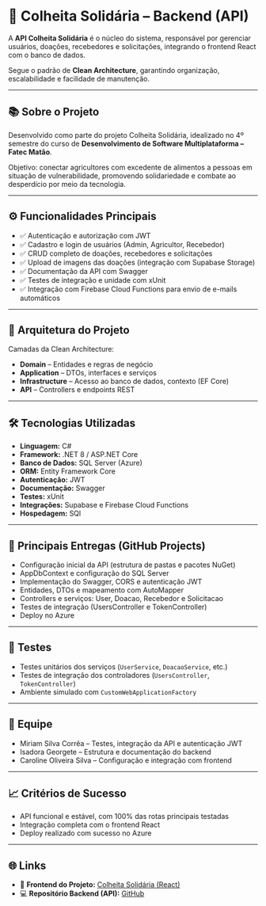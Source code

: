 # 🧾 Colheita Solidária – Backend (API)

A **API Colheita Solidária** é o núcleo do sistema, responsável por gerenciar usuários, doações, recebedores e solicitações, integrando o frontend React com o banco de dados.  

Segue o padrão de **Clean Architecture**, garantindo organização, escalabilidade e facilidade de manutenção.

---

## 📚 Sobre o Projeto

Desenvolvido como parte do projeto Colheita Solidária, idealizado no 4º semestre do curso de **Desenvolvimento de Software Multiplataforma – Fatec Matão**.  

Objetivo: conectar agricultores com excedente de alimentos a pessoas em situação de vulnerabilidade, promovendo solidariedade e combate ao desperdício por meio da tecnologia.

---

## ⚙️ Funcionalidades Principais

- ✅ Autenticação e autorização com JWT  
- ✅ Cadastro e login de usuários (Admin, Agricultor, Recebedor)  
- ✅ CRUD completo de doações, recebedores e solicitações  
- ✅ Upload de imagens das doações (integração com Supabase Storage)  
- ✅ Documentação da API com Swagger  
- ✅ Testes de integração e unidade com xUnit  
- ✅ Integração com Firebase Cloud Functions para envio de e-mails automáticos

---

## 🧩 Arquitetura do Projeto

Camadas da Clean Architecture:

- **Domain** – Entidades e regras de negócio  
- **Application** – DTOs, interfaces e serviços  
- **Infrastructure** – Acesso ao banco de dados, contexto (EF Core)  
- **API** – Controllers e endpoints REST

---

## 🛠 Tecnologias Utilizadas

- **Linguagem:** C#  
- **Framework:** .NET 8 / ASP.NET Core  
- **Banco de Dados:** SQL Server (Azure)  
- **ORM:** Entity Framework Core  
- **Autenticação:** JWT  
- **Documentação:** Swagger  
- **Testes:** xUnit  
- **Integrações:** Supabase e Firebase Cloud Functions  
- **Hospedagem:** SQl

---

## 🧱 Principais Entregas (GitHub Projects)

- Configuração inicial da API (estrutura de pastas e pacotes NuGet)  
- AppDbContext e configuração do SQL Server  
- Implementação do Swagger, CORS e autenticação JWT  
- Entidades, DTOs e mapeamento com AutoMapper  
- Controllers e serviços: User, Doacao, Recebedor e Solicitacao  
- Testes de integração (UsersController e TokenController)  
- Deploy no Azure

---

## 🧪 Testes

- Testes unitários dos serviços (`UserService`, `DoacaoService`, etc.)  
- Testes de integração dos controladores (`UsersController`, `TokenController`)  
- Ambiente simulado com `CustomWebApplicationFactory`

---

## 👥 Equipe

- Miriam Silva Corrêa – Testes, integração da API e autenticação JWT  
- Isadora Georgete – Estrutura e documentação do backend  
- Caroline Oliveira Silva – Configuração e integração com frontend

---

## 📈 Critérios de Sucesso

- API funcional e estável, com 100% das rotas principais testadas  
- Integração completa com o frontend React  
- Deploy realizado com sucesso no Azure

---

## 🌐 Links

- 🔗 **Frontend do Projeto:** [Colheita Solidária (React)](https://github.com/miriam-silva/ColheitaSolidaria)  
- 💻 **Repositório Backend (API):** [GitHub](#)
